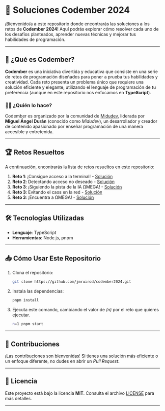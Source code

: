 # 🚀 Soluciones Codember 2024

¡Bienvenido/a a este repositorio donde encontrarás las soluciones a los retos de **Codember 2024**! Aquí podrás explorar cómo resolver cada uno de los desafíos planteados, aprender nuevas técnicas y mejorar tus habilidades de programación.

---

## 📌 ¿Qué es Codember?

**Codember** es una iniciativa divertida y educativa que consiste en una serie de retos de programación diseñados para poner a prueba tus habilidades y creatividad. Cada reto presenta un problema único que requiere una solución eficiente y elegante, utilizando el lenguaje de programación de tu preferencia (aunque en este repositorio nos enfocamos en **TypeScript**).

### 🧑‍💻 ¿Quién lo hace?

Codember es organizado por la comunidad de [Midudev](https://midu.dev/), liderada por **Miguel Ángel Durán** (conocido como _Midudev_), un desarrollador y creador de contenido apasionado por enseñar programación de una manera accesible y entretenida.

---

## 🏆 Retos Resueltos

A continuación, encontrarás la lista de retos resueltos en este repositorio:

1. **Reto 1**: ¡Consigue acceso a la terminal! - [Solución](./src/challenge01/index.ts)
2. **Reto 2**: Detectando acceso no deseado - [Solución](./src/challenge02/index.ts)
3. **Reto 3**: ¡Siguiendo la pista de la IA ΩMEGA! - [Solución](./src/challenge03/index.ts)
4. **Reto 3**: Evitando el caos en la red - [Solución](./src/challenge04/index.ts)
5. **Reto 3**: ¡Encuentra a ΩMEGA! - [Solución](./src/challenge05/index.ts)

---

## 🛠️ Tecnologías Utilizadas

- **Lenguaje**: TypeScript
- **Herramientas**: Node.js, pnpm

---

## 📥 Cómo Usar Este Repositorio

1. Clona el repositorio:
   ```bash
   git clone https://github.com/jmruirod/codember2024.git
   ```
2. Instala las dependencias:
   ```bash
   pnpm install
   ```
3. Ejecuta este comando, cambiando el valor de _(n)_ por el reto que quieres ejecutar.
   ```bash
   n=1 pnpm start
   ```

---

## 🤝 Contribuciones

¡Las contribuciones son bienvenidas! Si tienes una solución más eficiente o un enfoque diferente, no dudes en abrir un _Pull Request_.

---

## 📜 Licencia

Este proyecto está bajo la licencia **MIT**. Consulta el archivo [LICENSE](./LICENSE) para más detalles.

---
